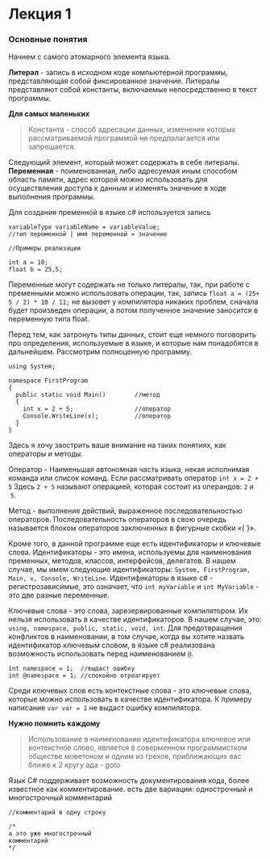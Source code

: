 # Лекция 1
### Основные понятия

Начнем с самого атомарного элемента языка. 

**Литерал** - запись в исходном коде компьютерной программы, представляющая собой фиксированное значение. Литералы представляют собой константы, включаемые непосредственно в текст программы.

**Для самых маленьких**
> Константа - способ адресации данных, изменение которых рассматриваемой программой не предполагается или запрещается.

Следующий элемент, который может содержать в себе литералы.
**Переменная** - поименованная, либо адресуемая иным способом область памяти, адрес которой можно использовать для осуществления доступа к данным и изменять значение в ходе выполнения программы.

Для создания пременной в языке c# используется запись
```
variableType variableName = variableValue;
//тип переменной | имя переменной = значение

//Примеры реализации

int a = 10;
float b = 25,5;
```

Переменные могут содержать не только литералы, так, при работе с пременными можно использовать операции, так, запись
`float a = (25+ 5 / 2) * 10 / 11;` не вызовет у компилятора никаких проблем, сначала будет произведен операции, а потом полученное значение заносится в переменную типа float.

Перед тем, как затронуть типы данных, стоит еще немного поговорить про определения, используемые в языке, и которые нам понадобятся в дальнейшем. Рассмотрим полноценную программу.

```
using System;

namespace FirstProgram
{
  public static void Main()        //метод
  {
    int x = 2 + 5;                 //оператор
    Console.WriteLine(x);          //оператор
  }
}
```
Здесь я хочу заострить ваше внимание на таких понятиях, как операторы и методы.

Оператор - Наименьшая автономная часть языка, некая исполнимая команда или список команд. Если рассматривать оператор `int x = 2 + 5` Здесь `2 + 5` называют операцией, которая состоит из операндов: `2` и  `5`.

Метод - выполнение действий, выраженное последовательностью операторов. Последовательность операторов в свою очередь называется блоком операторов заключенных в фигурные скобки «{ }».

Кроме того, в данной программе еще есть идентификаторы и ключевые слова.
Идентификаторы - это имена, используемы для наименования пременных, методов, классов, интерфейсов, делегатов. В нашем случае, мы имем следующие идентификаторы: `System, FirstProgram, Main, x, Console, WriteLine`. Идентификаторы в языке c# - регистрозависимые, это означает, что `int myVariable` и `int MyVariable` - это две разные переменные.

Ключевые слова - это слова, зарезервированные компилятором. Их нельзя использовать в качестве идентификаторов. В нашем случае, это: `using, namespace, public, static, void, int`. Для предотвращения конфликтов в наименовании, в том случае, когда вы хотите назвать идентификатор ключевым словом, в языке c# реализована возможность использовать перед наименованием `@`.
```
int namespace = 1;  //выдаст ошибку
int @namespace = 1; //спокойно отреагирует
```
Среди ключевых слов есть контекстные слова - это ключевые слова, которые можно использовать в качестве идентификатора. К примеру написание `var var = 1` не выдаст ошибку компилятора.

**Нужно помнить каждому**
> Использование в наименовании идентификатора ключевое или контекстное слово, является в соверменном программистком обществе моветоном и одним из грехов, приближающих вас ближе к 2 кругу ада - goto

Язык C# поддерживает возможность документирования кода, более известное как комментирование. есть две вариации: однострочный и многострочный комментарий
```
//комментарий в одну строку

/*
а это уже многострочный
комментарий
*/
```
